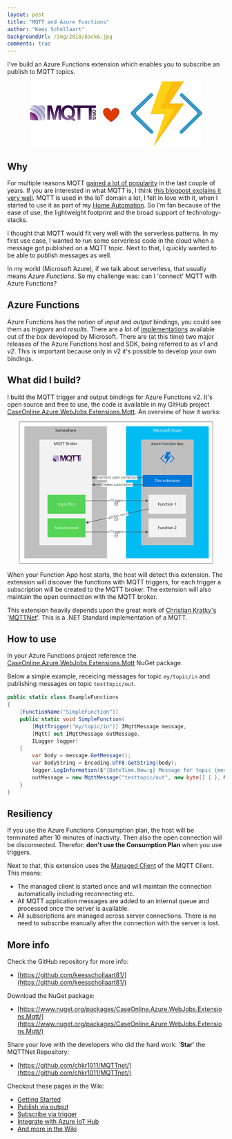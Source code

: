 ```yaml
--- 
layout: post
title: "MQTT and Azure Functions"
author: "Kees Schollaart" 
backgroundUrl: /img/2018/back6.jpg
comments: true 
---  
```


I've build an Azure Functions extension which enables you to subscribe an publish to MQTT topics.

<!--more-->


<center>
<img src="/img/2018/mqtt_loves_azure_functions.png"/>
</center>

##  Why

For multiple reasons MQTT [gained a lot of popularity](https://trends.google.nl/trends/explore?date=today%205-y&q=%2Fm%2F0h5619c,%2Fm%2F09rsvzj,%2Fm%2F0dyn96) in the last couple of years. If you are interested in what MQTT is, I think [this blogpost explains it very well](https://devopedia.org/mqtt). MQTT is used in the IoT domain a lot, I felt in love with it, when I started to use it as part of my [Home Automation](/2018/05/26/serverless-ai-in-my-backyard.html). So I'm fan because of the ease of use, the lightweight footprint and the broad support of technology-stacks.

I thought that MQTT would fit very well with the serverless patterns. In my first use case, I wanted to run some serverless code in the cloud when a message got published on a MQTT topic. Next to that, I quickly wanted to be able to publish messages as well. 

In my world (Microsoft Azure), if we talk about serverless, that usually means _Azure Functions_. So my challenge was: can I 'connect' MQTT with Azure Functions?

## Azure Functions

Azure Functions has the notion of _input_ and _output_ bindings, you could see them as _triggers_ and _results_. There are a lot of [implementations](https://docs.microsoft.com/en-us/azure/azure-functions/functions-triggers-bindings) available out of the box developed by Microsoft. There are (at this time) two major releases of the Azure Functions host and SDK, being referred to as _v1_ and _v2_. This is important because only in v2 it's possible to develop your own bindings.

## What did I build?

I build the MQTT trigger and output bindings for Azure Functions v2. It's open source and free to use, the code is available in my GitHub project [CaseOnline.Azure.WebJobs.Extensions.Mqtt](https://github.com/keesschollaart81/CaseOnline.Azure.WebJobs.Extensions.Mqtt/). An overview of how it works:

<center>
<a id="single_image" href="/img/2018/mqtt_and_azure_functions_diagram.png" class="fancybox" rel="mqtt-azure-functions-diagram"><img src="/img/2018/mqtt_and_azure_functions_diagram_thumb.png"/></a>
</center>

When your Function App host starts, the host will detect this extension. The extension will discover the functions with MQTT triggers, for each trigger a subscription will be created to the MQTT broker. The extension will also maintain the open connection with the MQTT broker. 

This extension heavily depends upon the great work of [Christian Kratky's](https://twitter.com/chkratky) '[MQTTNet](https://github.com/chkr1011/MQTTnet/)'. This is a .NET Standard implementation of a MQTT.  

## How to use

In your Azure Functions project reference the [CaseOnline.Azure.WebJobs.Extensions.Mqtt](https://www.nuget.org/packages/CaseOnline.Azure.WebJobs.Extensions.Mqtt/) NuGet package.

Below a simple example, receicing messages for topic ```my/topic/in``` and publishing messages on topic ```testtopic/out```.

~~~ cs
public static class ExampleFunctions
{
    [FunctionName("SimpleFunction")]
    public static void SimpleFunction(
        [MqttTrigger("my/topic/in")] IMqttMessage message,
        [Mqtt] out IMqttMessage outMessage,
        ILogger logger)
    {
        var body = message.GetMessage();
        var bodyString = Encoding.UTF8.GetString(body);
        logger.LogInformation($"{DateTime.Now:g} Message for topic {message.Topic}: {bodyString}");
        outMessage = new MqttMessage("testtopic/out", new byte[] { }, MqttQualityOfServiceLevel.AtLeastOnce, true);
    }
}
~~~

## Resiliency

If you use the Azure Functions Consumption plan, the host will be terminated after 10 minutes of inactivity. Then also the open connection will be disconnected. Therefor: **don't use the Consumption Plan** when you use triggers. 

Next to that, this extension uses the [Managed Client](https://github.com/chkr1011/MQTTnet/wiki/ManagedClient) of the MQTT Client. This means:

* The managed client is started once and will maintain the connection automatically including reconnecting etc.
* All MQTT application messages are added to an internal queue and processed once the server is available.
* All subscriptions are managed across server connections. There is no need to subscribe manually after the connection with the server is lost.

## More info

Check the GitHub repository for more info:

* [https://github.com/keesschollaart81/](https://github.com/keesschollaart81/)

Download the NuGet package:

* [https://www.nuget.org/packages/CaseOnline.Azure.WebJobs.Extensions.Mqtt/](https://www.nuget.org/packages/CaseOnline.Azure.WebJobs.Extensions.Mqtt/)

Share your love with the developers who did the hard work: '**Star**' the MQTTNet Repository:

* [https://github.com/chkr1011/MQTTnet/](https://github.com/chkr1011/MQTTnet/)

Checkout these pages in the Wiki:

* [Getting Started](https://github.com/keesschollaart81/CaseOnline.Azure.WebJobs.Extensions.Mqtt/wiki/Getting-started)
* [Publish via output](https://github.com/keesschollaart81/CaseOnline.Azure.WebJobs.Extensions.Mqtt/wiki/Publish-via-output)
* [Subscribe via trigger](https://github.com/keesschollaart81/CaseOnline.Azure.WebJobs.Extensions.Mqtt/wiki/Subscribe-via-trigger)
* [Integrate with Azure IoT Hub](https://github.com/keesschollaart81/CaseOnline.Azure.WebJobs.Extensions.Mqtt/wiki/Azure-IoT-Hub)
* [And more in the Wiki](https://github.com/keesschollaart81/CaseOnline.Azure.WebJobs.Extensions.Mqtt/wiki)
